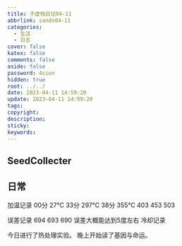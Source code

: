 ```yaml
---
title: 子虚栈日记04-11
abbrlink: sands04-11
categories:
  - 生活
  - 日志
cover: false
katex: false
comments: false
aside: false
password: 4sion
hidden: true
root: ../../
date: 2023-04-11 14:59:20
update: 2023-04-11 14:59:20
tags:
copyright:
description:
sticky:
keywords:
---
```


## SeedCollecter


## 日常
加温记录
00分 27℃
33分 297℃
38分 355℃
403
453
503


误差记录
694 693 690
误差大概能达到5度左右
冷却记录

今日进行了热处理实验。
晚上开始读了基因与命运。